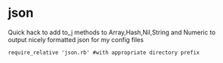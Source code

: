 # json
Quick hack to add to_j methods to Array,Hash,Nil,String and Numeric to output nicely formatted json for my config files
```
require_relative 'json.rb' #with appropriate directory prefix
```

